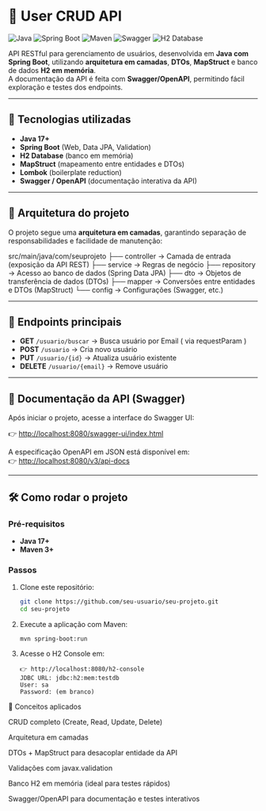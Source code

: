 # 📘 User CRUD API

![Java](https://img.shields.io/badge/Java-17-red)
![Spring Boot](https://img.shields.io/badge/Spring%20Boot-3.0-brightgreen)
![Maven](https://img.shields.io/badge/Maven-3.8-blue)
![Swagger](https://img.shields.io/badge/Swagger-OpenAPI-orange)
![H2 Database](https://img.shields.io/badge/DB-H2-yellow)

API RESTful para gerenciamento de usuários, desenvolvida em **Java com Spring Boot**, utilizando **arquitetura em camadas**, **DTOs**, **MapStruct** e banco de dados **H2 em memória**.  
A documentação da API é feita com **Swagger/OpenAPI**, permitindo fácil exploração e testes dos endpoints.

---

## 🚀 Tecnologias utilizadas

- **Java 17+**
- **Spring Boot** (Web, Data JPA, Validation)
- **H2 Database** (banco em memória)
- **MapStruct** (mapeamento entre entidades e DTOs)
- **Lombok** (boilerplate reduction)
- **Swagger / OpenAPI** (documentação interativa da API)

---

## 📂 Arquitetura do projeto

O projeto segue uma **arquitetura em camadas**, garantindo separação de responsabilidades e facilidade de manutenção:

src/main/java/com/seuprojeto
├── controller -> Camada de entrada (exposição da API REST)
├── service -> Regras de negócio
├── repository -> Acesso ao banco de dados (Spring Data JPA)
├── dto -> Objetos de transferência de dados (DTOs)
├── mapper -> Conversões entre entidades e DTOs (MapStruct)
└── config -> Configurações (Swagger, etc.)


---

## 📑 Endpoints principais

- **GET** `/usuario/buscar` → Busca usuário por Email ( via requestParam )
- **POST** `/usuario` → Cria novo usuário  
- **PUT** `/usuario/{id}` → Atualiza usuário existente  
- **DELETE** `/usuario/{email}` → Remove usuário  

---

## 📖 Documentação da API (Swagger)

Após iniciar o projeto, acesse a interface do Swagger UI:

👉 [http://localhost:8080/swagger-ui/index.html](http://localhost:8080/swagger-ui/index.html)

A especificação OpenAPI em JSON está disponível em:  
👉 [http://localhost:8080/v3/api-docs](http://localhost:8080/v3/api-docs)

---

## 🛠️ Como rodar o projeto

### Pré-requisitos
- **Java 17+**
- **Maven 3+**

### Passos
1. Clone este repositório:
   ```bash
   git clone https://github.com/seu-usuario/seu-projeto.git
   cd seu-projeto

2. Execute a aplicação com Maven:
   ```Terminal
   mvn spring-boot:run
   
3. Acesse o H2 Console em:
   ```Console do navegador
   👉 http://localhost:8080/h2-console
   JDBC URL: jdbc:h2:mem:testdb
   User: sa
   Password: (em branco)

🧩 Conceitos aplicados

CRUD completo (Create, Read, Update, Delete)

Arquitetura em camadas

DTOs + MapStruct para desacoplar entidade da API

Validações com javax.validation

Banco H2 em memória (ideal para testes rápidos)

Swagger/OpenAPI para documentação e testes interativos
